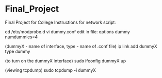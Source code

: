 # Final_Project
Final Project for College
Instructions for network script:

cd /etc/modprobe.d 
vi dummy.conf
edit in file:
options dummy numdummies=4

(dummyX - name of interface, type - name of .conf file)
ip link add dummyX type dummy

(to turn on the dummyX interface)
sudo ifconfig dummyX up 

(viewing tcpdump)
sudo tcpdump -i dummyX
